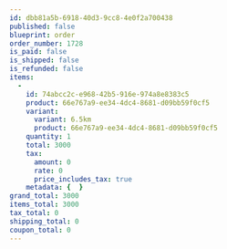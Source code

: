 ```yaml
---
id: dbb81a5b-6918-40d3-9cc8-4e0f2a700438
published: false
blueprint: order
order_number: 1728
is_paid: false
is_shipped: false
is_refunded: false
items:
  -
    id: 74abcc2c-e968-42b5-916e-974a8e8383c5
    product: 66e767a9-ee34-4dc4-8681-d09bb59f0cf5
    variant:
      variant: 6.5km
      product: 66e767a9-ee34-4dc4-8681-d09bb59f0cf5
    quantity: 1
    total: 3000
    tax:
      amount: 0
      rate: 0
      price_includes_tax: true
    metadata: {  }
grand_total: 3000
items_total: 3000
tax_total: 0
shipping_total: 0
coupon_total: 0
---
```

